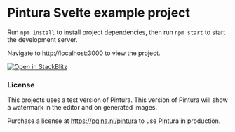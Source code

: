 # Pintura Svelte example project

Run `npm install` to install project dependencies, then run `npm start` to start the development server.

Navigate to http://localhost:3000 to view the project.

[![Open in StackBlitz](https://developer.stackblitz.com/img/open_in_stackblitz.svg)](https://stackblitz.com/github/pqina/pintura-example-svelte)

### License

This projects uses a test version of Pintura. This version of Pintura will show a watermark in the editor and on generated images.

Purchase a license at https://pqina.nl/pintura to use Pintura in production.
